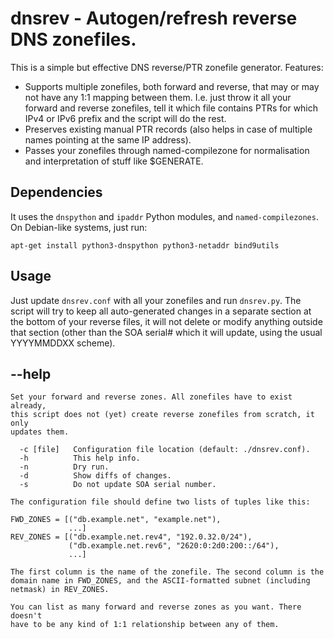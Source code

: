 # dnsrev - Autogen/refresh reverse DNS zonefiles.

This is a simple but effective DNS reverse/PTR zonefile generator.
Features:

 * Supports multiple zonefiles, both forward and reverse, that may or
   may not have any 1:1 mapping between them. I.e. just throw it all
   your forward and reverse zonefiles, tell it which file contains PTRs
   for which IPv4 or IPv6 prefix and the script will do the rest.
 * Preserves existing manual PTR records (also helps in case of multiple
   names pointing at the same IP address).
 * Passes your zonefiles through named-compilezone for normalisation and
   interpretation of stuff like $GENERATE.

## Dependencies

It uses the `dnspython` and `ipaddr` Python modules, and
`named-compilezones`. On Debian-like systems, just run:

```
apt-get install python3-dnspython python3-netaddr bind9utils
```

## Usage

Just update `dnsrev.conf` with all your zonefiles and run `dnsrev.py`.
The script will try to keep all auto-generated changes in a separate
section at the bottom of your reverse files, it will not delete or
modify anything outside that section (other than the SOA serial# which
it will update, using the usual YYYYMMDDXX scheme).

## --help

```
Set your forward and reverse zones. All zonefiles have to exist already,
this script does not (yet) create reverse zonefiles from scratch, it only
updates them.

  -c [file]   Configuration file location (default: ./dnsrev.conf).
  -h          This help info.
  -n          Dry run.
  -d          Show diffs of changes.
  -s          Do not update SOA serial number.

The configuration file should define two lists of tuples like this:

FWD_ZONES = [("db.example.net", "example.net"),
             ...]
REV_ZONES = [("db.example.net.rev4", "192.0.32.0/24"),
             ("db.example.net.rev6", "2620:0:2d0:200::/64"),
             ...]

The first column is the name of the zonefile. The second column is the
domain name in FWD_ZONES, and the ASCII-formatted subnet (including   
netmask) in REV_ZONES.

You can list as many forward and reverse zones as you want. There doesn't
have to be any kind of 1:1 relationship between any of them.
```
